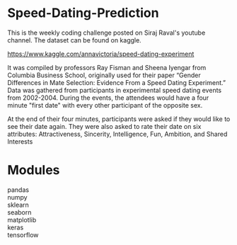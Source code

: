 # Speed-Dating-Prediction

This is the weekly coding challenge posted on Siraj Raval's youtube channel. The dataset can be found on kaggle.

https://www.kaggle.com/annavictoria/speed-dating-experiment

It was compiled by professors Ray Fisman and Sheena Iyengar from Columbia Business School, originally used for their paper “Gender Differences in Mate 
Selection: Evidence From a Speed Dating Experiment.” Data was gathered from participants in experimental speed dating events from 2002-2004.
During the events, the attendees would have a four minute "first date" with every other participant of the opposite sex. 

At the end of  their four minutes, participants were asked if they would like to see their date again. They were also asked to rate their date on six 
attributes: Attractiveness, Sincerity, Intelligence, Fun, Ambition, and Shared Interests

# Modules<br>

pandas<br>
numpy<br>
sklearn<br>
seaborn<br>
matplotlib<br>
keras<br>
tensorflow<br>
